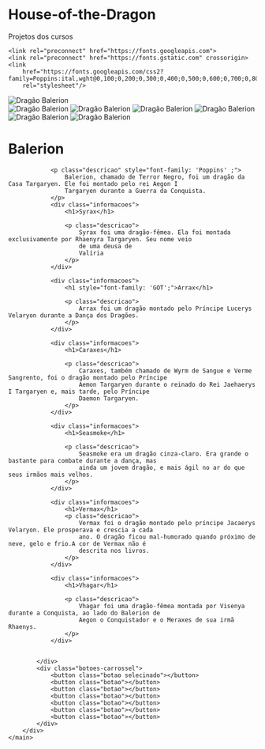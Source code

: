 # House-of-the-Dragon
Projetos dos cursos 
<!DOCTYPE html>
<html lang="pt-BR">

<head>
    <meta charset="UTF-8">
    <meta name="viewport" content="width=device-width, initial-scale=1.0">
    <title>House of the Dragon - Semana do Zero ao Programador</title>

    <link rel="preconnect" href="https://fonts.googleapis.com">
    <link rel="preconnect" href="https://fonts.gstatic.com" crossorigin>
    <link
        href="https://fonts.googleapis.com/css2?family=Poppins:ital,wght@0,100;0,200;0,300;0,400;0,500;0,600;0,700;0,800;0,900;1,100;1,200;1,300;1,400;1,500;1,600;1,700;1,800;1,900&display=swap"
        rel="stylesheet"/>

   <style>
        @font-face {
            font-family: 'GOT';
            src: url(./src/Fontes/GOT.ttf)
        }
    </style> 
    
</head>

<body>
    <main>
        <div class="carrossel">
            <img class="imagem ativa" src="./src/Imagens/balerion.png" alt="Dragão Balerion">
        </div>
        <img class="imagem" src="./src/Imagens/syrax.png" alt="Dragão Balerion">
        </div>
        <img class="imagem" src="./src/Imagens/arrax.png" alt="Dragão Balerion">
        </div>
        <img class="imagem" src="./src/Imagens/caraxes.png" alt="Dragão Balerion">
        </div>
        <img class="imagem" src="./src/Imagens/seasmoke.png" alt="Dragão Balerion">
        </div>
        <img class="imagem" src="./src/Imagens/vermax.png" alt="Dragão Balerion">
        </div>
        <img class="imagem" src="./src/Imagens/vhagar.png" alt="Dragão Balerion">
        </div>
        <div class="conteudo">
            <div class="informacoes ativa">
                <h1>Balerion</h1>

                <p class="descricao" style="font-family: 'Poppins' ;">
                    Balerion, chamado de Terror Negro, foi um dragão da Casa Targaryen. Ele foi montado pelo rei Aegon I
                    Targaryen durante a Guerra da Conquista.
                </p>
                <div class="informacoes">
                    <h1>Syrax</h1>

                    <p class="descricao">
                        Syrax foi uma dragão-fêmea. Ela foi montada exclusivamente por Rhaenyra Targaryen. Seu nome veio
                        de uma deusa de
                        Valíria
                    </p>
                </div>

                <div class="informacoes">
                    <h1 style="font-family: 'GOT';">Arrax</h1>

                    <p class="descricao">
                        Arrax foi um dragão montado pelo Príncipe Lucerys Velaryon durante a Dança dos Dragões.
                    </p>
                </div>

                <div class="informacoes">
                    <h1>Caraxes</h1>

                    <p class="descricao">
                        Caraxes, também chamado de Wyrm de Sangue e Verme Sangrento, foi o dragão montado pelo Príncipe
                        Aemon Targaryen durante o reinado do Rei Jaehaerys I Targaryen e, mais tarde, pelo Príncipe
                        Daemon Targaryen.
                    </p>
                </div>

                <div class="informacoes">
                    <h1>Seasmoke</h1>

                    <p class="descricao">
                        Seasmoke era um dragão cinza-claro. Era grande o bastante para combate durante a dança, mas
                        ainda um jovem dragão, e mais ágil no ar do que seus irmãos mais velhos.
                    </p>
                </div>

                <div class="informacoes">
                    <h1>Vermax</h1>
                    <p class="descricao">
                        Vermax foi o dragão montado pelo príncipe Jacaerys Velaryon. Ele prosperava e crescia a cada
                        ano. O dragão ficou mal-humorado quando próximo de neve, gelo e frio.A cor de Vermax não é
                        descrita nos livros.
                    </p>
                </div>

                <div class="informacoes">
                    <h1>Vhagar</h1>

                    <p class="descricao">
                        Vhagar foi uma dragão-fêmea montada por Visenya durante a Conquista, ao lado do Balerion de
                        Aegon o Conquistador e o Meraxes de sua irmã Rhaenys.
                    </p>
                </div>


            </div>
            <div class="botoes-carrossel">
                <button class="botao selecinado"></button>
                <button class="botao"></button>
                <button class="botao"></button>
                <button class="botao"></button>
                <button class="botao"></button>
                <button class="botao"></button>
                <button class="botao"></button>
            </div>
        </div>
    </main>
</body>

</html>
